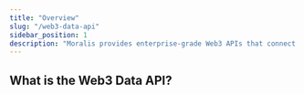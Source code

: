 ```yaml
---
title: "Overview"
slug: "/web3-data-api"
sidebar_position: 1
description: "Moralis provides enterprise-grade Web3 APIs that connect any tech stack to blockchain networks. Our 24/7 worldwide support ensures your project's easy launch, priority maintenance, and sustainable growth, with custom SLAs to support your demands."
--- 
```




## What is the Web3 Data API?